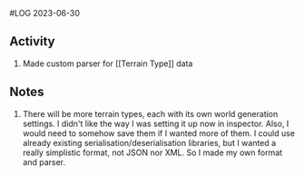 #LOG
2023-06-30

## Activity
1. Made custom parser for [[Terrain Type]] data

## Notes
1.  There will be more terrain types, each with its own world generation settings. I didn't like the way I was setting it up now in inspector. Also, I would need to somehow save them if I wanted more of them. I could use already existing serialisation/deserialisation libraries, but I wanted a really simplistic format, not JSON nor XML. So I made my own format and parser. 